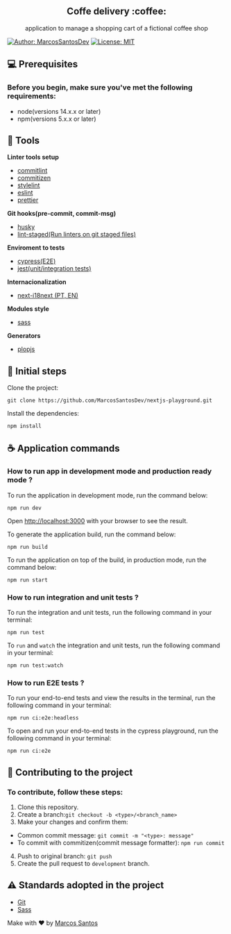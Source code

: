 <div align="center">
    <h2>Coffe delivery  :coffee:</h2>
    <p>application to manage a shopping cart of a fictional coffee shop</p>
</div>

[![Author: MarcosSantosDev](https://img.shields.io/badge/author-MarcosSantosDev-blue.svg)](https://opensource.org/licenses/MIT)
[![License: MIT](https://img.shields.io/badge/License-MIT-blue.svg)](https://opensource.org/licenses/MIT)

## 💻 Prerequisites

### Before you begin, make sure you've met the following requirements:

- node(versions 14.x.x or later)
- npm(versions 5.x.x or later)

## 🔨 Tools

**Linter tools setup**

- [commitlint](https://commitlint.js.org/)
- [commitizen](https://commitizen-tools.github.io/commitizen/)
- [stylelint](https://stylelint.io/)
- [eslint](https://eslint.org/)
- [prettier](https://prettier.io/)

**Git hooks(pre-commit, commit-msg)**

- [husky](https://typicode.github.io/husky/)
- [lint-staged(Run linters on git staged files)](https://github.com/okonet/lint-staged)

**Enviroment to tests**

- [cypress(E2E)](https://www.cypress.io/)
- [jest(unit/integration tests)](https://jestjs.io/pt-BR/)

**Internacionalization**

- [next-i18next (PT, EN)](https://next.i18next.com/)

**Modules style**

- [sass](https://sass-lang.com/)

**Generators**

- [plopjs](https://plopjs.com)

## 🚀 Initial steps

Clone the project:

```
git clone https://github.com/MarcosSantosDev/nextjs-playground.git
```

Install the dependencies:

```
npm install
```

## ☕ Application commands

### How to run app in development mode and production ready mode ?

To run the application in development mode, run the command below:

```
npm run dev
```

Open [http://localhost:3000](http://localhost:3000) with your browser to see the result.

To generate the application build, run the command below:

```
npm run build
```

To run the application on top of the build, in production mode, run the command below:

```
npm run start
```

### How to run integration and unit tests ?

To run the integration and unit tests, run the following command in your terminal:

```
npm run test
```

To `run` and `watch` the integration and unit tests, run the following command in your terminal:

```
npm run test:watch
```

### How to run E2E tests ?

To run your end-to-end tests and view the results in the terminal, run the following command in your terminal:

```
npm run ci:e2e:headless
```

To open and run your end-to-end tests in the cypress playground, run the following command in your terminal:

```
npm run ci:e2e
```

## 🤝 Contributing to the project

### To contribute, follow these steps:

1. Clone this repository.
2. Create a branch:`git checkout -b <type>/<branch_name>`
3. Make your changes and confirm them:

- Common commit message: `git commit -m "<type>: message"`
- To commit with commitizen(commit message formatter): `npm run commit`

4. Push to original branch: `git push`
5. Create the pull request to `development` branch.

## :warning: Standards adopted in the project

- [Git](./docs/git.md)
- [Sass](./docs/sass.md)

Make with :heart: by [Marcos Santos](https://github.com/MarcosSantosDev)
